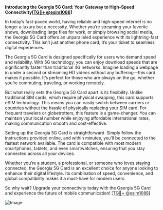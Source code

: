 **Introducing the Georgia 5G Card: Your Gateway to High-Speed Connectivity[[TG💪+ @esim1088](https://t.me/s/esim1088)]**

In today’s fast-paced world, having reliable and high-speed internet is no longer a luxury but a necessity. Whether you’re streaming your favorite shows, downloading large files for work, or simply browsing social media, the Georgia 5G Card offers an unparalleled experience with its lightning-fast connectivity. This isn’t just another phone card; it’s your ticket to seamless digital experiences.

The Georgia 5G Card is designed specifically for users who demand speed and reliability. With 5G technology, you can enjoy download speeds that are significantly faster than traditional 4G networks. Imagine loading a webpage in under a second or streaming HD videos without any buffering—this card makes it possible. It’s perfect for those who are always on the go, whether you’re commuting, traveling, or working remotely.

But what really sets the Georgia 5G Card apart is its flexibility. Unlike traditional SIM cards, which require physical swapping, this card supports eSIM technology. This means you can easily switch between carriers or countries without the hassle of physically replacing your SIM card. For frequent travelers or globetrotters, this feature is a game-changer. You can maintain your local number while enjoying affordable international rates, making communication smooth and cost-effective.

Setting up the Georgia 5G Card is straightforward. Simply follow the instructions provided online, and within minutes, you’ll be connected to the fastest network available. The card is compatible with most modern smartphones, tablets, and even smartwatches, ensuring that you stay connected across all your devices.

Whether you’re a student, a professional, or someone who loves staying connected, the Georgia 5G Card is an excellent choice for anyone looking to enhance their digital lifestyle. Its combination of speed, convenience, and global compatibility makes it a must-have for modern users.

So why wait? Upgrade your connectivity today with the Georgia 5G Card and experience the future of mobile communication! [[TG💪+ @esim1088](https://t.me/s/esim1088)] 

![Image](https://i.postimg.cc/Y0z9fWf4/image.png)
